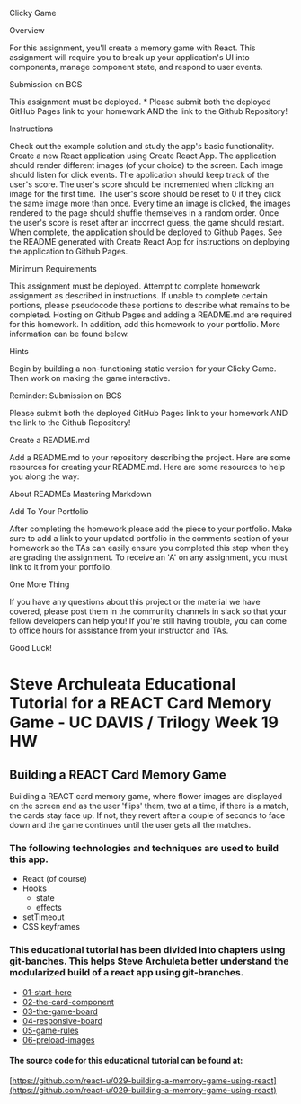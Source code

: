 Clicky Game


Overview

For this assignment, you'll create a memory game with React. This assignment will require you to break up your application's UI into components, manage component state, and respond to user events.


Submission on BCS



This assignment must be deployed. * Please submit both the deployed GitHub Pages link to your homework AND the link to the Github Repository!



Instructions


Check out the example solution and study the app's basic functionality.
Create a new React application using Create React App.
The application should render different images (of your choice) to the screen. Each image should listen for click events.
The application should keep track of the user's score. The user's score should be incremented when clicking an image for the first time. The user's score should be reset to 0 if they click the same image more than once.
Every time an image is clicked, the images rendered to the page should shuffle themselves in a random order.
Once the user's score is reset after an incorrect guess, the game should restart.
When complete, the application should be deployed to Github Pages. See the README generated with Create React App for instructions on deploying the application to Github Pages.





Minimum Requirements



This assignment must be deployed. Attempt to complete homework assignment as described in instructions. If unable to complete certain portions, please pseudocode these portions to describe what remains to be completed. Hosting on Github Pages and adding a README.md are required for this homework. In addition, add this homework to your portfolio. More information can be found below.





Hints


Begin by building a non-functioning static version for your Clicky Game. Then work on making the game interactive.



Reminder: Submission on BCS


Please submit both the deployed GitHub Pages link to your homework AND the link to the Github Repository!





Create a README.md

Add a README.md to your repository describing the project. Here are some resources for creating your README.md. Here are some resources to help you along the way:


About READMEs
Mastering Markdown





Add To Your Portfolio

After completing the homework please add the piece to your portfolio. Make sure to add a link to your updated portfolio in the comments section of your homework so the TAs can easily ensure you completed this step when they are grading the assignment. To receive an 'A' on any assignment, you must link to it from your portfolio.




One More Thing

If you have any questions about this project or the material we have covered, please post them in the community channels in slack so that your fellow developers can help you! If you're still having trouble, you can come to office hours for assistance from your instructor and TAs.

Good Luck!

# Steve Archuleata Educational Tutorial for a REACT Card Memory Game - UC DAVIS / Trilogy Week 19 HW 

## Building a REACT Card Memory Game

Building a REACT card memory game, where flower images are displayed on the screen and as the user 'flips' them, two at a time, if there is a match, the cards stay face up. If not, they revert after a couple of seconds to face down and the game continues until the user gets all the matches.

### The following technologies and techniques are used to build this app.

- React (of course)
- Hooks
  - state
  - effects
- setTimeout
- CSS keyframes

### This educational tutorial has been divided into chapters using git-banches. This helps Steve Archuleta better understand the modularized build of a react app using git-branches.

- [01-start-here](https://github.com/react-u/029-build-a-memory-game-using-react-hooks/tree/01-start-here)
- [02-the-card-component](https://github.com/react-u/029-build-a-memory-game-using-react-hooks/tree/02-the-card-component)
- [03-the-game-board](https://github.com/react-u/029-build-a-memory-game-using-react-hooks/tree/03-the-game-board)
- [04-responsive-board](https://github.com/react-u/029-build-a-memory-game-using-react-hooks/tree/04-responsive-board)
- [05-game-rules](https://github.com/react-u/029-build-a-memory-game-using-react-hooks/tree/05-game-rules)
- [06-preload-images](https://github.com/react-u/029-build-a-memory-game-using-react-hooks/tree/06-preload-images)

#### The source code for this educational tutorial can be found at:

[https://github.com/react-u/029-building-a-memory-game-using-react](https://github.com/react-u/029-building-a-memory-game-using-react)
